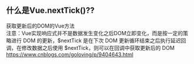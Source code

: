 ## 什么是Vue.nextTick()??
获取更新后的DOM的Vue方法  
注意：Vue实现响应式并不是数据发生变化之后DOM立即变化，而是按一定的策略进行 DOM 的更新，$nextTick 是在下次 DOM 更新循环结束之后执行延迟回调，在修改数据之后使用 $nextTick，则可以在回调中获取更新后的 DOM
https://www.cnblogs.com/goloving/p/9404643.html